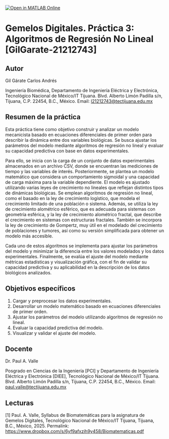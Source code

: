 [![Open in MATLAB Online](https://www.mathworks.com/images/responsive/global/open-in-matlab-online.svg)](https://matlab.mathworks.com/open/github/v1?repo=GilGarate21212743/gemelosdigitales-regresionnolineal)

# Gemelos Digitales. Práctica 3: Algoritmos de Regresión No Lineal [GilGarate-21212743]

## Autor
Gil Gárate Carlos Andrés 

Ingeniería Biomédica, Departamento de Ingeniería Eléctrica y Electrónica, Tecnológico Nacional de México/IT Tijuana. Blvd. Alberto Limón Padilla s/n, Tijuana, C.P. 22454, B.C., México. Email: l21212743@tectijuana.edu.mx

## Resumen de la práctica
Esta práctica tiene como objetivo construir y analizar un modelo mecanicista basado en ecuaciones diferenciales de primer orden para describir la dinámica entre dos variables biológicas. Se busca ajustar los parámetros del modelo mediante algoritmos de regresión no lineal y evaluar su capacidad predictiva con base en datos experimentales.

Para ello, se inicia con la carga de un conjunto de datos experimentales almacenados en un archivo CSV, donde se encuentran las mediciones de tiempo y las variables de interés. Posteriormente, se plantea un modelo matemático que considera un comportamiento sigmoidal y una capacidad de carga máxima para la variable dependiente. El modelo es ajustado utilizando varias leyes de crecimiento no lineales que reflejan distintos tipos de dinámicas biológicas. Se emplean algoritmos de regresión no lineal, como el basado en la ley de crecimiento logístico, que modela el crecimiento limitado de una población o sistema. Además, se utiliza la ley de crecimiento alométrico esférico, que es adecuada para sistemas con geometría esférica, y la ley de crecimiento alométrico fractal, que describe el crecimiento en sistemas con estructuras fractales. También se incorpora la ley de crecimiento de Gompertz, muy útil en el modelado del crecimiento de poblaciones y tumores, así como su versión simplificada para obtener un modelo más accesible.

Cada uno de estos algoritmos se implementa para ajustar los parámetros del modelo y minimizar la diferencia entre los valores modelados y los datos experimentales. Finalmente, se evalúa el ajuste del modelo mediante métricas estadísticas y visualización gráfica, con el fin de validar su capacidad predictiva y su aplicabilidad en la descripción de los datos biológicos analizados.

## Objetivos específicos
1. Cargar y preprocesar los datos experimentales.
2. Desarrollar un modelo matemático basado en ecuaciones diferenciales de primer orden.
3. Ajustar los parámetros del modelo utilizando algoritmos de regresión no lineal.
4. Evaluar la capacidad predictiva del modelo.
5. Visualizar y validar el ajuste del modelo.

## Docente
Dr. Paul A. Valle

Posgrado en Ciencias de la Ingeniería [PCI] y Departamento de Ingeniería Eléctrica y Electrónica [DIEE], Tecnológico Nacional de México/IT Tijuana. Blvd. Alberto Limón Padilla s/n, Tijuana, C.P. 22454, B.C., México. Email: paul.valle@tectijuana.edu.mx

## Lecturas
[1] Paul. A. Valle, Syllabus de Biomatemáticas para la asignatura de Gemelos Digitales, Tecnológico Nacional de México/IT Tijuana, Tijuana, B.C., México, 2025. Permalink: https://www.dropbox.com/s/6yf9afxzih9y458/Biomatematicas.pdf
